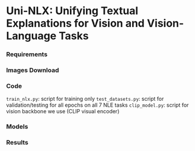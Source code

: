 # Uni-NLX: Unifying Textual Explanations for Vision and Vision-Language Tasks

### Requirements

### Images Download

### Code
`train_nlx.py`: script for training only
`test_datasets.py`: script for validation/testing for all epochs on all 7 NLE tasks
`clip_model.py`: script for vision backbone we use (CLIP visual encoder)

### Models

### Results
